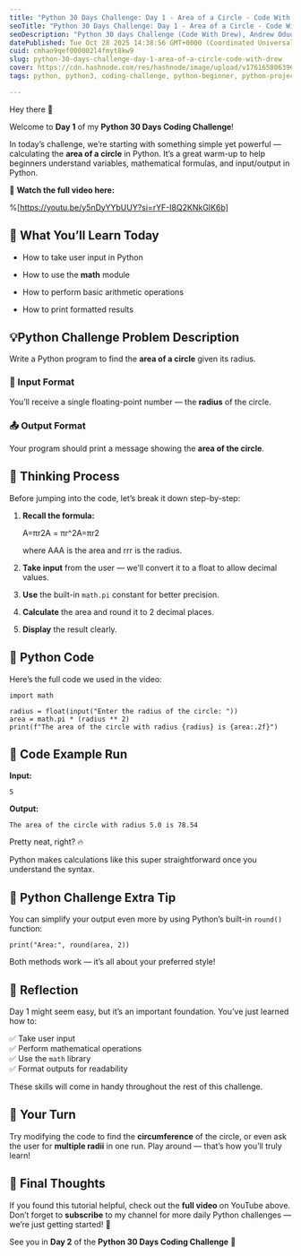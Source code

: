 ```yaml
---
title: "Python 30 Days Challenge: Day 1 - Area of a Circle - Code With Drew"
seoTitle: "Python 30 Days Challenge: Day 1 - Area of a Circle - Code With Drew"
seoDescription: "Python 30 days Challenge (Code With Drew), Andrew Oduola"
datePublished: Tue Oct 28 2025 14:38:56 GMT+0000 (Coordinated Universal Time)
cuid: cmhao9qef000002l4fmyt8kw9
slug: python-30-days-challenge-day-1-area-of-a-circle-code-with-drew
cover: https://cdn.hashnode.com/res/hashnode/image/upload/v1761658063966/eb5d90a7-c18f-4324-a7fb-25ec3c0fc578.png
tags: python, python3, coding-challenge, python-beginner, python-projects, coding-challenges, python-games, code-with-drew, andrew-oduola

---
```


Hey there 👋

Welcome to **Day 1** of my **Python 30 Days Coding Challenge**!

In today’s challenge, we’re starting with something simple yet powerful — calculating the **area of a circle** in Python. It’s a great warm-up to help beginners understand variables, mathematical formulas, and input/output in Python.

🎥 **Watch the full video here:**

%[https://youtu.be/y5nDyYYbUUY?si=rYF-I8Q2KNkGIK6b] 

## 🧩 What You’ll Learn Today

* How to take user input in Python
    
* How to use the **math** module
    
* How to perform basic arithmetic operations
    
* How to print formatted results
    

## 💡Python Challenge Problem Description

Write a Python program to find the **area of a circle** given its radius.

### 📝 Input Format

You’ll receive a single floating-point number — the **radius** of the circle.

### 📤 Output Format

Your program should print a message showing the **area of the circle**.

## 🧠 Thinking Process

Before jumping into the code, let’s break it down step-by-step:

1. **Recall the formula:**
    
    A=πr2A = πr^2A=πr2
    
    where AAA is the area and rrr is the radius.
    
2. **Take input** from the user — we’ll convert it to a float to allow decimal values.
    
3. **Use** the built-in `math.pi` constant for better precision.
    
4. **Calculate** the area and round it to 2 decimal places.
    
5. **Display** the result clearly.
    

## 🐍 Python Code

Here’s the full code we used in the video:

```plaintext
import math

radius = float(input("Enter the radius of the circle: "))
area = math.pi * (radius ** 2)
print(f"The area of the circle with radius {radius} is {area:.2f}")
```

## 🧮 Code Example Run

**Input:**

```plaintext
5
```

**Output:**

```plaintext
The area of the circle with radius 5.0 is 78.54
```

Pretty neat, right? 🔥

Python makes calculations like this super straightforward once you understand the syntax.

## 💬 Python Challenge Extra Tip

You can simplify your output even more by using Python’s built-in `round()` function:

```plaintext
print("Area:", round(area, 2))
```

Both methods work — it’s all about your preferred style!

## 🌱 Reflection

Day 1 might seem easy, but it’s an important foundation. You’ve just learned how to:

✅ Take user input  
✅ Perform mathematical operations  
✅ Use the `math` library  
✅ Format outputs for readability

These skills will come in handy throughout the rest of this challenge.

## 🚀 Your Turn

Try modifying the code to find the **circumference** of the circle, or even ask the user for **multiple radii** in one run. Play around — that’s how you’ll truly learn!

## 🙌 Final Thoughts

If you found this tutorial helpful, check out the **full video** on YouTube above.  
Don’t forget to **subscribe** to my channel for more daily Python challenges — we’re just getting started! 💪

See you in **Day 2** of the **Python 30 Days Coding Challenge** 🎯